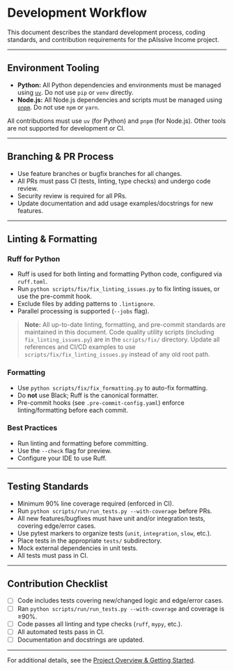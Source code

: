 # Development Workflow

This document describes the standard development process, coding standards, and contribution requirements for the pAIssive Income project.

---

## Environment Tooling

- **Python:** All Python dependencies and environments must be managed using [`uv`](https://github.com/astral-sh/uv). Do not use `pip` or `venv` directly.
- **Node.js:** All Node.js dependencies and scripts must be managed using [`pnpm`](https://pnpm.io/). Do not use `npm` or `yarn`.

All contributions must use `uv` (for Python) and `pnpm` (for Node.js). Other tools are not supported for development or CI.

---

## Branching & PR Process

- Use feature branches or bugfix branches for all changes.
- All PRs must pass CI (tests, linting, type checks) and undergo code review.
- Security review is required for all PRs.
- Update documentation and add usage examples/docstrings for new features.

---

## Linting & Formatting

### Ruff for Python

- Ruff is used for both linting and formatting Python code, configured via `ruff.toml`.
- Run `python scripts/fix/fix_linting_issues.py` to fix linting issues, or use the pre-commit hook.
- Exclude files by adding patterns to `.lintignore`.
- Parallel processing is supported (`--jobs` flag).

> **Note:** All up-to-date linting, formatting, and pre-commit standards are maintained in this document. Code quality utility scripts (including `fix_linting_issues.py`) are in the `scripts/fix/` directory. Update all references and CI/CD examples to use `scripts/fix/fix_linting_issues.py` instead of any old root path.

### Formatting

- Use `python scripts/fix/fix_formatting.py` to auto-fix formatting.
- Do **not** use Black; Ruff is the canonical formatter.
- Pre-commit hooks (see `.pre-commit-config.yaml`) enforce linting/formatting before each commit.

### Best Practices

- Run linting and formatting before committing.
- Use the `--check` flag for preview.
- Configure your IDE to use Ruff.

---

## Testing Standards

- Minimum 90% line coverage required (enforced in CI).
- Run `python scripts/run/run_tests.py --with-coverage` before PRs.
- All new features/bugfixes must have unit and/or integration tests, covering edge/error cases.
- Use pytest markers to organize tests (`unit`, `integration`, `slow`, etc.).
- Place tests in the appropriate `tests/` subdirectory.
- Mock external dependencies in unit tests.
- All tests must pass in CI.

---

## Contribution Checklist

- [ ] Code includes tests covering new/changed logic and edge/error cases.
- [ ] Ran `python scripts/run/run_tests.py --with-coverage` and coverage is ≥90%.
- [ ] Code passes all linting and type checks (`ruff`, `mypy`, etc.).
- [ ] All automated tests pass in CI.
- [ ] Documentation and docstrings are updated.

---

For additional details, see the [Project Overview & Getting Started](../00_introduction/01_overview.md).